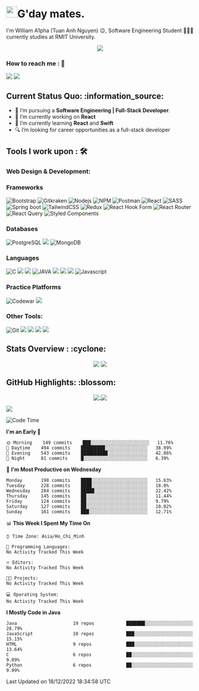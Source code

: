 <h1><img src="https://emojis.slackmojis.com/emojis/images/1531849430/4246/blob-sunglasses.gif?1531849430" width="30"/>G'day mates.</h1>

I'm William A1pha (Tuan Anh Nguyen) 😉, Software Engineering Student 👨🏻‍💻 currently studies at RMIT University.
<p align="center"><img src="https://readme-typing-svg.herokuapp.com?vCenter=true&width=500&lines=Software+Engineering+Student;Year+Two;RMIT+University" /></p>

### How to reach me : :iphone:
<a href="mailto: tuananh131001@gmail.com">
<a href="https://www.linkedin.com/in/tuananh131001/"><img src="https://img.shields.io/badge/WilliamA1pha-%230077B5.svg?&style=for-the-badge&logo=linkedin&logoColor=white" ></a>  <a href="http://discordapp.com/users/331413468202926081"><img src="https://img.shields.io/badge/Discord-5865F2?style=for-the-badge&logo=discord&logoColor=white" ></a>  
  
 <h2>Current Status Quo: :information_source:</h2>
  
- 💼 I’m pursuing a <strong>Software Engineering | Full-Stack Developer</strong>.
- 🔭 I’m currently working on <strong>React</strong> 
- 🌱 I’m currently learning <strong>React</strong> and <strong>Swift</strong>
- 🔍 I’m looking for career opportunities as a full-stack developer
 <h2>Tools I work upon : 🛠</h2>
  
<!-- <img src="">   -->
 ### Web Design & Development:

  
  ### Frameworks 
  ![Bootstrap](https://img.shields.io/badge/Bootstrap-563D7C?style=for-the-badge&logo=bootstrap&logoColor=white)
  ![Gitkraken](	https://img.shields.io/badge/GitKraken-179287?style=for-the-badge&logo=GitKraken&logoColor=white)
  ![Nodejs](https://img.shields.io/badge/Node.js-339933?style=for-the-badge&logo=nodedotjs&logoColor=white)
  ![NPM](https://img.shields.io/badge/npm-CB3837?style=for-the-badge&logo=npm&logoColor=white)
  ![Postman](	https://img.shields.io/badge/Postman-FF6C37?style=for-the-badge&logo=Postman&logoColor=white)
  ![React](https://img.shields.io/badge/React-20232A?style=for-the-badge&logo=react&logoColor=61DAFB)
  ![SASS](https://img.shields.io/badge/Sass-CC6699?style=for-the-badge&logo=sass&logoColor=white)
  ![Spring boot](https://img.shields.io/badge/Spring_Boot-F2F4F9?style=for-the-badge&logo=spring-boot)
  ![TailwindCSS](https://img.shields.io/badge/Tailwind_CSS-38B2AC?style=for-the-badge&logo=tailwind-css&logoColor=white)
  ![Redux](https://img.shields.io/badge/redux-%23593d88.svg?style=for-the-badge&logo=redux&logoColor=white)
  ![React Hook Form](https://img.shields.io/badge/React%20Hook%20Form-%23EC5990.svg?style=for-the-badge&logo=reacthookform&logoColor=white)
  ![React Router](https://img.shields.io/badge/React_Router-CA4245?style=for-the-badge&logo=react-router&logoColor=white)
  ![React Query](https://img.shields.io/badge/-React%20Query-FF4154?style=for-the-badge&logo=react%20query&logoColor=white)
  ![Styled Components](https://img.shields.io/badge/styled--components-DB7093?style=for-the-badge&logo=styled-components&logoColor=white)
  
 ### Databases
   ![PostgreSQL](	https://img.shields.io/badge/PostgreSQL-316192?style=for-the-badge&logo=postgresql&logoColor=white)
  <img src="https://img.shields.io/badge/MySQL-005C84?style=for-the-badge&logo=mysql&logoColor=white"> 
  ![MongoDB](https://img.shields.io/badge/MongoDB-%234ea94b.svg?style=for-the-badge&logo=mongodb&logoColor=white)
  
 ### Languages
  ![C](	https://img.shields.io/badge/C-00599C?style=for-the-badge&logo=c&logoColor=white)
  <img src="https://img.shields.io/badge/c++%20-%2300599C.svg?&style=for-the-badge&logo=c%2B%2B&logoColor=white">
  <img src="https://img.shields.io/badge/python%20-%2314354C.svg?&style=for-the-badge&logo=python&logoColor=white">
  ![JAVA](https://img.shields.io/badge/Java%20-%23E00033.svg?&style=for-the-badge&logo=java&logoColor=white)
  <img src="https://img.shields.io/badge/Arduino_IDE-00979D?style=for-the-badge&logo=arduino&logoColor=white">
   <img src="https://img.shields.io/badge/HTML5-E34F26?style=for-the-badge&logo=html5&logoColor=white">
   <img src="https://img.shields.io/badge/CSS3-1572B6?style=for-the-badge&logo=css3&logoColor=white">
  ![Javascript](	https://img.shields.io/badge/JavaScript-323330?style=for-the-badge&logo=javascript&logoColor=F7DF1E)
  
 ### Practice Platforms
  ![Codewar](https://img.shields.io/badge/Codewars-B1361E?style=for-the-badge&logo=Codewars&logoColor=white)
  <img src="https://img.shields.io/badge/-Hackerrank-2EC866?style=for-the-badge&logo=HackerRank&logoColor=white">
  
 ### Other Tools:
  ![Git](https://img.shields.io/badge/git%20-%23F05032.svg?&style=for-the-badge&logo=git&logoColor=white)
 <img src="http://img.shields.io/badge/-VS%20Code-000000?style=for-the-badge&logo=Visual-studio-code&logoColor=blue"> 
 <img src="https://img.shields.io/badge/PyCharm-000000.svg?&style=for-the-badge&logo=PyCharm&logoColor=white"> 
 <img src="https://img.shields.io/badge/Visual_Studio-5C2D91?style=for-the-badge&logo=visual%20studio&logoColor=white">
 <img src="https://img.shields.io/badge/Visual_Studio_Code-0078D4?style=for-the-badge&logo=visual%20studio%20code&logoColor=white"> 

  <h2>Stats Overview : :cyclone: </h2>
  <p align="center">
<img align="center" src="https://github-readme-stats.vercel.app/api?username=tuananh131001&show_icons=true&count_private=true&hide=stars&include_all_commits=false&theme=aura" />
<img align="center" src="https://github-profile-trophy.vercel.app/?username=tuananh131001&theme=dracula&no-bg=true&row=1"/>
  </p>

  <h2>GitHub Highlights: :blossom:</h2>
  <p align="center">
<a href="">
  <img align="center" src="https://github-readme-stats.vercel.app/api/top-langs/?username=tuananh131001&langs_count=8&layout=compact&theme=material-palenight&hide=html,Tcl" />
</a>
<a href="">
  <img align="center" src="http://github-readme-streak-stats.herokuapp.com?user=tuananh131001&theme=material-palenight"/>
</a>
  </p>
 <img align="center" src="https://activity-graph.herokuapp.com/graph?username=tuananh131001&theme=react-dark"/>
  
<!--START_SECTION:waka-->
![Code Time](http://img.shields.io/badge/Code%20Time-606%20hrs%2053%20mins-blue)

**I'm an Early 🐤** 

```text
🌞 Morning    149 commits    ███░░░░░░░░░░░░░░░░░░░░░░   11.76% 
🌆 Daytime    494 commits    █████████░░░░░░░░░░░░░░░░   38.99% 
🌃 Evening    543 commits    ██████████░░░░░░░░░░░░░░░   42.86% 
🌙 Night      81 commits     █░░░░░░░░░░░░░░░░░░░░░░░░   6.39%

```
📅 **I'm Most Productive on Wednesday** 

```text
Monday       198 commits    ████░░░░░░░░░░░░░░░░░░░░░   15.63% 
Tuesday      228 commits    ████░░░░░░░░░░░░░░░░░░░░░   18.0% 
Wednesday    284 commits    █████░░░░░░░░░░░░░░░░░░░░   22.42% 
Thursday     145 commits    ██░░░░░░░░░░░░░░░░░░░░░░░   11.44% 
Friday       124 commits    ██░░░░░░░░░░░░░░░░░░░░░░░   9.79% 
Saturday     127 commits    ██░░░░░░░░░░░░░░░░░░░░░░░   10.02% 
Sunday       161 commits    ███░░░░░░░░░░░░░░░░░░░░░░   12.71%

```


📊 **This Week I Spent My Time On** 

```text
⌚︎ Time Zone: Asia/Ho_Chi_Minh

💬 Programming Languages: 
No Activity Tracked This Week

🔥 Editors: 
No Activity Tracked This Week

🐱‍💻 Projects: 
No Activity Tracked This Week

💻 Operating System: 
No Activity Tracked This Week

```

**I Mostly Code in Java** 

```text
Java                     19 repos            ███████░░░░░░░░░░░░░░░░░░   28.79% 
JavaScript               10 repos            ███░░░░░░░░░░░░░░░░░░░░░░   15.15% 
HTML                     9 repos             ███░░░░░░░░░░░░░░░░░░░░░░   13.64% 
C                        6 repos             ██░░░░░░░░░░░░░░░░░░░░░░░   9.09% 
Python                   6 repos             ██░░░░░░░░░░░░░░░░░░░░░░░   9.09%

```



 Last Updated on 18/12/2022 18:34:58 UTC
<!--END_SECTION:waka-->
